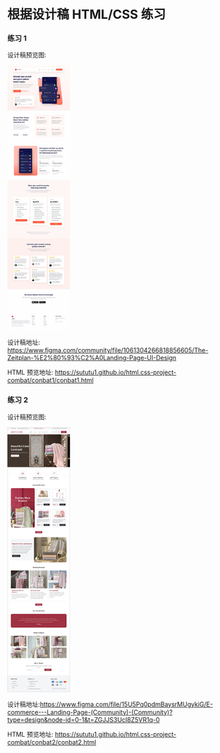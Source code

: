 # 根据设计稿 HTML/CSS 练习

### 练习 1

设计稿预览图: 

<img src="./conbat1/conbat1.jpg" height="600px" >


设计稿地址: https://www.figma.com/community/file/1061304266818856605/The-Zeitplan-%E2%80%93%C2%A0Landing-Page-UI-Design



HTML 预览地址: https://sututu1.github.io/html.css-project-combat/conbat1/conbat1.html


### 练习 2

设计稿预览图: 

<img src="./conbat2/imgs/conbat2.jpg" height="600px" >

设计稿地址:https://www.figma.com/file/15U5Pq0pdmBaysrMUgykiG/E-commerce---Landing-Page-(Community)-(Community)?type=design&node-id=0-1&t=ZGJJS3UcI8Z5VR1q-0

HTML 预览地址: https://sututu1.github.io/html.css-project-combat/conbat2/conbat2.html























